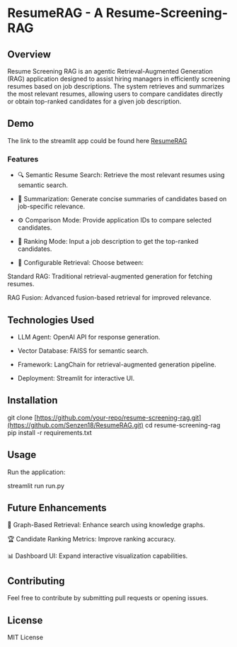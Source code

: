 # ResumeRAG - A Resume-Screening-RAG
## Overview

Resume Screening RAG is an agentic Retrieval-Augmented Generation (RAG) application designed to assist hiring managers in efficiently screening resumes based on job descriptions. The system retrieves and summarizes the most relevant resumes, allowing users to compare candidates directly or obtain top-ranked candidates for a given job description.

## Demo
The link to the streamlit app could be found here [ResumeRAG](https://resumerag.streamlit.app/)

### Features

- 🔍 Semantic Resume Search: Retrieve the most relevant resumes using semantic search.

- 📑 Summarization: Generate concise summaries of candidates based on job-specific relevance.

- ⚙️ Comparison Mode: Provide application IDs to compare selected candidates.

- 🎯 Ranking Mode: Input a job description to get the top-ranked candidates.

- 🔄 Configurable Retrieval: Choose between:

Standard RAG: Traditional retrieval-augmented generation for fetching resumes.

RAG Fusion: Advanced fusion-based retrieval for improved relevance.

## Technologies Used

- LLM Agent: OpenAI API for response generation.

- Vector Database: FAISS for semantic search.

- Framework: LangChain for retrieval-augmented generation pipeline.

- Deployment: Streamlit for interactive UI.

## Installation

git clone [https://github.com/your-repo/resume-screening-rag.git](https://github.com/Senzen18/ResumeRAG.git)
cd resume-screening-rag
pip install -r requirements.txt

## Usage

Run the application:

streamlit run run.py


## Future Enhancements

🔗 Graph-Based Retrieval: Enhance search using knowledge graphs.

🏆 Candidate Ranking Metrics: Improve ranking accuracy.

📊 Dashboard UI: Expand interactive visualization capabilities.

## Contributing

Feel free to contribute by submitting pull requests or opening issues.

## License

MIT License
